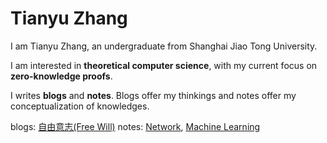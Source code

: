 # Tianyu Zhang

I am Tianyu Zhang, an undergraduate from Shanghai Jiao Tong University.

I am interested in **theoretical computer science**, with my current focus on **zero-knowledge proofs**.

I writes **blogs** and **notes**. Blogs offer my thinkings and notes offer my conceptualization of knowledges.

blogs: [自由意志(Free Will)](https://zhangtian-yu.github.io/blogs/free_will.pdf)
notes: [Network](https://zhangtian-yu.github.io/notes/network),
[Machine Learning](https://zhangtian-yu.github.io/notes/machine_learning.md)


